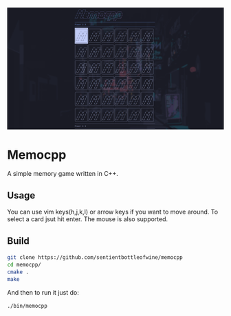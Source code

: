 ![Gameplay showcase](assets/memocpp.png)

# Memocpp
A simple memory game written in C++.

## Usage
You can use vim keys(h,j,k,l) or arrow keys if you want to move around. To select a card jsut hit enter. The mouse is also supported.

## Build
```sh
git clone https://github.com/sentientbottleofwine/memocpp
cd memocpp/
cmake .
make
```
And then to run it just do:
```
./bin/memocpp
```
